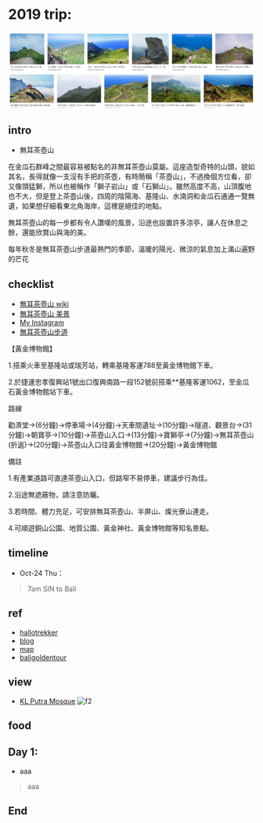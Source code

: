 # 2019 trip:
![f1](https://github.com/HCH1/blog/blob/master/fig/twmt1.JPG)

## intro
- 無耳茶壺山 

在金瓜石群峰之間最容易被點名的非無耳茶壺山莫屬。這座造型奇特的山頭，貌如其名，長得就像一支沒有手把的茶壺，有時簡稱「茶壺山」，不過換個方位看，卻又像頭猛獅，所以也被稱作「獅子岩山」或「石獅山」。雖然高度不高，山頂腹地也不大，但是登上茶壺山後，四周的陰陽海、基隆山、水湳洞和金瓜石通通一覽無遺，如果想仔細看東北角海岸，這裡是絕佳的地點。

無耳茶壺山的每一步都有令人讚嘆的風景，沿途也設置許多涼亭，讓人在休息之餘，還能欣賞山與海的美。

每年秋冬是無耳茶壺山步道最熱門的季節，溫暖的陽光、微涼的氣息加上滿山遍野的芒花

## checklist
- [無耳茶壺山 wiki](https://www.google.com.tw/search?source=hp&ei=JzIkXMrUB42y9QOcxZ6YAg&q=無耳茶壺山+wiki)
- [無耳茶壺山 美景](https://www.google.com.tw/search?source=hp&ei=JzIkXMrUB42y9QOcxZ6YAg&q=無耳茶壺山+美景)
- [My Instagram](https://www.instagram.com/redbox111)
- [無耳茶壺山步道](https://hiking.biji.co/index.php?q=trail&act=detail&id=400)



【黃金博物館】

1.搭乘火車至基隆站或瑞芳站，轉乘基隆客運788至黃金博物館下車。

2.於捷運忠孝復興站1號出口復興南路一段152號前搭乘**基隆客運1062，至金瓜石黃金博物館站下車。

路線

勸濟堂→(6分鐘)→停車場→(4分鐘)→天車間遺址→(10分鐘)→隧道、觀景台→(31分鐘)→朝寶亭→(10分鐘)→茶壺山入口→(13分鐘)→寶獅亭→(7分鐘)→無耳茶壺山(折返)→(20分鐘)→茶壺山入口往黃金博物館→(20分鐘)→黃金博物館

備註

1.有產業道路可直達茶壺山入口，但路窄不易停車，建議步行為佳。

2.沿途無遮蔽物，請注意防曬。

3.若時間、體力充足，可安排無耳茶壺山、半屏山、燦光寮山連走。

4.可順遊銅山公園、地質公園、黃金神社、黃金博物館等知名景點。

## timeline
- Oct-24 Thu：
> 7am SIN to Bali

## ref
- [hallotrekker](http://hallotrekker.com/category/rinjani-trekking-packages/trekking-via-senaru/)
- [blog](https://girleatworld.net/mount-rinjani-trekking-guide/)
- [map](https://www.google.com/maps/d/viewer?mid=1XQ1m6LEJwab41SdqvqqzLl39zOQWI3Uw&ll=-8.419324533174773%2C116.38571026060379&z=12)
- [baligoldentour](http://www.baligoldentour.com/bali-trekking-mount-batur-tour.php)

## view
- [KL Putra Mosque](https://www.google.com.tw/search?source=hp&ei=JzIkXMrUB42y9QOcxZ6YAg&q=KL+Putra+Mosque)
![f2](https://github.com/HCH1/blog/blob/master/fig/.png)

## food

## Day 1: 
- aaa
> aaa

## End
